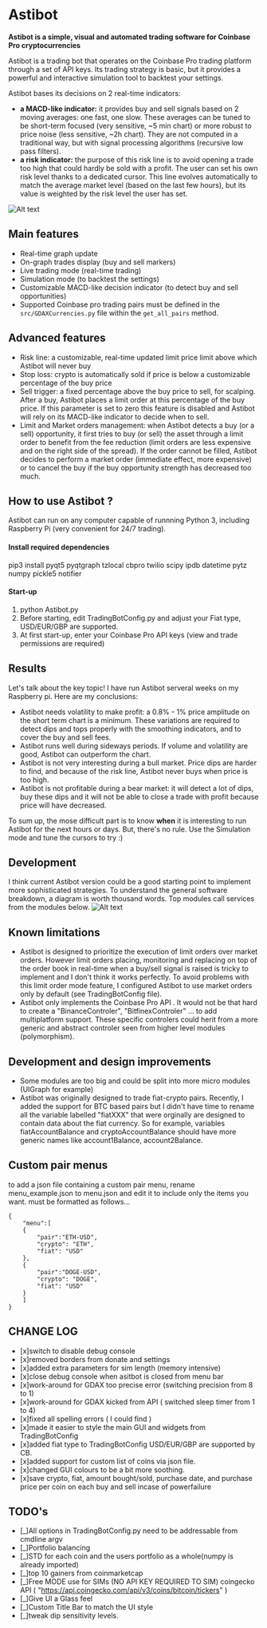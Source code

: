 # Astibot
**Astibot is a simple, visual and automated trading software for Coinbase Pro cryptocurrencies**

Astibot is a trading bot that operates on the Coinbase Pro trading platform through a set of API keys. Its trading strategy is basic, but it provides a powerful and interactive simulation tool to backtest your settings.

Astibot bases its decisions on 2 real-time indicators:
* **a MACD-like indicator:** it provides buy and sell signals based on 2 moving averages: one fast, one slow. These averages can be tuned to be short-term focused (very sensitive, ~5 min chart) or more robust to price noise (less sensitive, ~2h chart). They are not computed in a traditional way, but with signal processing algorithms (recursive low pass filters).
* **a risk indicator:** the purpose of this risk line is to avoid opening a trade too high that could hardly be sold with a profit. The user can set his own risk level thanks to a dedicated cursor. This line evolves automatically to match the average market level (based on the last few hours), but its value is weighted by the risk level the user has set.

![Alt text](/doc/astibot_overview.png?raw=true "Astibot overview")

## Main features
* Real-time graph update
* On-graph trades display (buy and sell markers)
* Live trading mode (real-time trading)
* Simulation mode (to backtest the settings)
* Customizable MACD-like decision indicator (to detect buy and sell opportunities)
* Supported Coinbase pro trading pairs must be defined in the `src/GDAXCurrencies.py` file within the `get_all_pairs` method.

## Advanced features
* Risk line: a customizable, real-time updated limit price limit above which Astibot will never buy
* Stop loss: crypto is automatically sold if price is below a customizable percentage of the buy price
* Sell trigger: a fixed percentage above the buy price to sell, for scalping. After a buy, Astibot places a limit order at this percentage of the buy price. If this parameter is set to zero this feature is disabled and Astibot will rely on its MACD-like indicator to decide when to sell.
* Limit and Market orders management: when Astibot detects a buy (or a sell) opportunity, it first tries to buy (or sell) the asset through a limit order to benefit from the fee reduction (limit orders are less expensive and on the right side of the spread). If the order cannot be filled, Astibot decides to perform a market order (immediate effect, more expensive) or to cancel the buy if the buy opportunity strength has decreased too much.


## How to use Astibot ?

Astibot can run on any computer capable of runnning Python 3, including Raspberry Pi (very convenient for 24/7 trading).

#### Install required dependencies

pip3 install pyqt5 pyqtgraph tzlocal cbpro twilio scipy ipdb datetime pytz numpy pickle5 notifier
    


#### Start-up

1. python Astibot.py
2. Before starting, edit TradingBotConfig.py and adjust your Fiat type, USD/EUR/GBP are supported. 
3. At first start-up,  enter your Coinbase Pro API keys (view and trade permissions are required)

## Results

Let's talk about the key topic! I have run Astibot serveral weeks on my Raspberry pi.
Here are my conclusions:
* Astibot needs volatility to make profit: a 0.8% - 1% price amplitude on the short term chart is a minimum. These variations are required to detect dips and tops properly with the smoothing indicators, and to cover the buy and sell fees.
* Astibot runs well during sideways periods. If volume and volatility are good, Astibot can outperform the chart.
* Astibot is not very interesting during a bull market. Price dips are harder to find, and because of the risk line, Astibot never buys when price is too high.
* Astibot is not profitable during a bear market: it will detect a lot of dips, buy these dips and it will not be able to close a trade with profit because price will have decreased.

To sum up, the mose difficult part is to know **when** it is interesting to run Astibot for the next hours or days. 
But, there's no rule. Use the Simulation mode and tune the cursors to try :) 



## Development

I think current Astibot version could be a good starting point to implement more sophisticated strategies.
To understand the general software breakdown, a diagram is worth thousand words. Top modules call services from the modules below.
![Alt text](/doc/astibot_architecture.png?raw=true "Astibot software architecture")

## Known limitations

* Astibot is designed to prioritize the execution of limit orders over market orders. However limit orders placing, monitoring and replacing on top of the order book in real-time when a buy/sell signal is raised is tricky to implement and I don't think it works perfectly. To avoid problems with this limit order mode feature, I configured Astibot to use market orders only by default (see TradingBotConfig file).
* Astibot only implements the Coinbase Pro API . It would not be that hard to create a "BinanceControler", "BitfinexControler" ... to add multiplatform support. These specific controlers could herit from a more generic and abstract controler seen from higher level modules (polymorphism).

## Development and design improvements

* Some modules are too big and could be split into more micro modules (UIGraph for example)
* Astibot was originally designed to trade fiat-crypto pairs. Recently, I added the support for BTC based pairs but I didn't have time to rename all the variable labelled "fiatXXX" that were orginally are designed to contain data about the fiat currency. So for example, variables fiatAccountBalance and cryptoAccountBalance should have more generic names like account1Balance, account2Balance.

## Custom pair menus
to add a json file containing a custom pair menu, rename menu_example.json to menu.json and edit it to include only the items you want. must be formatted as follows...
```
{
	"menu":[
	{
		"pair":"ETH-USD",
		"crypto": "ETH",
		"fiat": "USD"
	},	
	{
		"pair":"DOGE-USD",
		"crypto": "DOGE",
		"fiat": "USD"
	}
	]
}
```
## CHANGE LOG

- [x]switch to disable debug console 
- [x]removed borders from donate and settings
- [x]added extra  parameters for sim length (memory intensive) 
- [x]close debug console when asitbot is closed from menu bar
- [x]work-around for GDAX too precise error (switching precision from 8 to 1)
- [x]work-around for GDAX kicked from API ( switched sleep timer from 1 to 4)
- [x]fixed all spelling errors ( I could find )
- [x]made it easier to style the main GUI and widgets from TradingBotConfig
- [x]added fiat type to TradingBotConfig USD/EUR/GBP are supported by CB.
- [x]added support for custom list of coins via json file. 
- [x]changed GUI colours to be a bit more soothing.
- [x]save crypto, fiat, amount bought/sold, purchase date, and purchase price per coin on each buy and sell incase of powerfailure

## TODO's

- [_]All options in TradingBotConfig.py need to be addressable from cmdline argv
- [_]Portfolio balancing
- [_]STD for each coin and the users portfolio as a whole(numpy is already imported)
- [_]top 10 gainers from coinmarketcap
- [_]Free MODE use for SIMs (NO API KEY REQUIRED TO SIM) coingecko API ( "https://api.coingecko.com/api/v3/coins/bitcoin/tickers" )
- [_]Give UI a Glass feel
- [_]Custom Title Bar to match the UI style
- [_]tweak dip sensitivity levels. 
